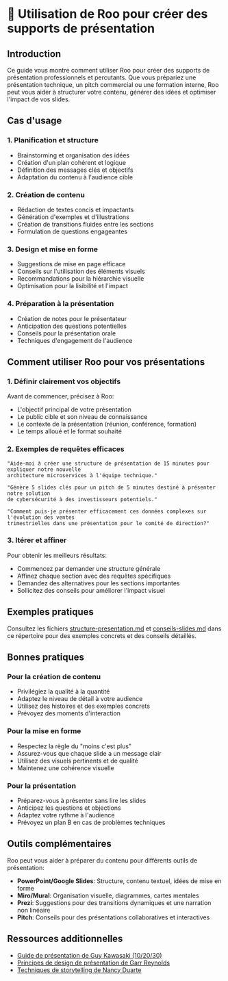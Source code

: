 # 🎯 Utilisation de Roo pour créer des supports de présentation

## Introduction

Ce guide vous montre comment utiliser Roo pour créer des supports de présentation professionnels et percutants. Que vous prépariez une présentation technique, un pitch commercial ou une formation interne, Roo peut vous aider à structurer votre contenu, générer des idées et optimiser l'impact de vos slides.

## Cas d'usage

### 1. Planification et structure
- Brainstorming et organisation des idées
- Création d'un plan cohérent et logique
- Définition des messages clés et objectifs
- Adaptation du contenu à l'audience cible

### 2. Création de contenu
- Rédaction de textes concis et impactants
- Génération d'exemples et d'illustrations
- Création de transitions fluides entre les sections
- Formulation de questions engageantes

### 3. Design et mise en forme
- Suggestions de mise en page efficace
- Conseils sur l'utilisation des éléments visuels
- Recommandations pour la hiérarchie visuelle
- Optimisation pour la lisibilité et l'impact

### 4. Préparation à la présentation
- Création de notes pour le présentateur
- Anticipation des questions potentielles
- Conseils pour la présentation orale
- Techniques d'engagement de l'audience

## Comment utiliser Roo pour vos présentations

### 1. Définir clairement vos objectifs

Avant de commencer, précisez à Roo:
- L'objectif principal de votre présentation
- Le public cible et son niveau de connaissance
- Le contexte de la présentation (réunion, conférence, formation)
- Le temps alloué et le format souhaité

### 2. Exemples de requêtes efficaces

```
"Aide-moi à créer une structure de présentation de 15 minutes pour expliquer notre nouvelle 
architecture microservices à l'équipe technique."
```

```
"Génère 5 slides clés pour un pitch de 5 minutes destiné à présenter notre solution 
de cybersécurité à des investisseurs potentiels."
```

```
"Comment puis-je présenter efficacement ces données complexes sur l'évolution des ventes 
trimestrielles dans une présentation pour le comité de direction?"
```

### 3. Itérer et affiner

Pour obtenir les meilleurs résultats:
- Commencez par demander une structure générale
- Affinez chaque section avec des requêtes spécifiques
- Demandez des alternatives pour les sections importantes
- Sollicitez des conseils pour améliorer l'impact visuel

## Exemples pratiques

Consultez les fichiers [structure-presentation.md](structure-presentation.md) et [conseils-slides.md](conseils-slides.md) dans ce répertoire pour des exemples concrets et des conseils détaillés.

## Bonnes pratiques

### Pour la création de contenu
- Privilégiez la qualité à la quantité
- Adaptez le niveau de détail à votre audience
- Utilisez des histoires et des exemples concrets
- Prévoyez des moments d'interaction

### Pour la mise en forme
- Respectez la règle du "moins c'est plus"
- Assurez-vous que chaque slide a un message clair
- Utilisez des visuels pertinents et de qualité
- Maintenez une cohérence visuelle

### Pour la présentation
- Préparez-vous à présenter sans lire les slides
- Anticipez les questions et objections
- Adaptez votre rythme à l'audience
- Prévoyez un plan B en cas de problèmes techniques

## Outils complémentaires

Roo peut vous aider à préparer du contenu pour différents outils de présentation:

- **PowerPoint/Google Slides**: Structure, contenu textuel, idées de mise en forme
- **Miro/Mural**: Organisation visuelle, diagrammes, cartes mentales
- **Prezi**: Suggestions pour des transitions dynamiques et une narration non linéaire
- **Pitch**: Conseils pour des présentations collaboratives et interactives

## Ressources additionnelles

- [Guide de présentation de Guy Kawasaki (10/20/30)](https://guykawasaki.com/the-only-10-slides-you-need-in-your-pitch/)
- [Principes de design de présentation de Garr Reynolds](https://www.presentationzen.com/)
- [Techniques de storytelling de Nancy Duarte](https://www.duarte.com/resources/)